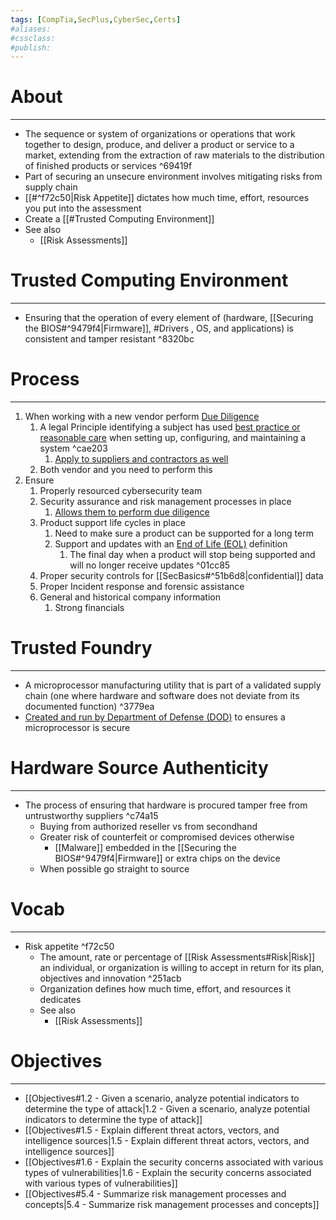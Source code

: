 ```yaml
---
tags: [CompTia,SecPlus,CyberSec,Certs]
#aliases:
#cssclass:
#publish:
---
```


# About
---
- The sequence or system of organizations or operations that work together to design, produce, and deliver a product or service to a market, extending from the extraction of raw materials to the distribution of finished products or services ^69419f
- Part of securing an unsecure environment involves mitigating risks from supply chain
- [[#^f72c50|Risk Appetite]] dictates how much time, effort, resources you put into the assessment
- Create a [[#Trusted Computing Environment]]
- See also
	- [[Risk Assessments]]

# Trusted Computing Environment
---
- Ensuring that the operation of every element of (hardware, [[Securing the BIOS#^9479f4|Firmware]], #Drivers , OS, and applications) is consistent and tamper resistant ^8320bc

# Process
---
1. When working with a new vendor perform <u>Due Diligence</u>
	1. A legal Principle identifying a subject has used <u>best practice or reasonable care</u> when setting up, configuring, and maintaining a system ^cae203
		1. <u>Apply to suppliers and contractors as well</u>
	2. Both vendor and you need to perform this
2. Ensure
	1. Properly resourced cybersecurity team
	2. Security assurance and risk management processes in place
		1. <u>Allows them to perform due diligence</u>
	3. Product support life cycles in place
		1. Need to make sure a product can be supported for a long term
		2. Support and updates with an <u>End of Life (EOL)</u> definition
			1. The final day when a product will stop being supported and will no longer receive updates ^01cc85
	4. Proper security controls for [[SecBasics#^51b6d8|confidential]] data
	5. Proper Incident response and forensic assistance
	6. General and historical company information
		1. Strong financials

# Trusted Foundry
---
- A microprocessor manufacturing utility that is part of a validated supply chain (one where hardware and software does not deviate from its documented function) ^3779ea
- <u>Created and run by Department of Defense (DOD)</u> to ensures a microprocessor is secure

# Hardware Source Authenticity
---
- The process of ensuring that hardware is procured tamper free from untrustworthy suppliers ^c74a15
	- Buying from authorized reseller vs from secondhand
	- Greater risk of counterfeit or compromised devices otherwise
		- [[Malware]] embedded in the [[Securing the BIOS#^9479f4|Firmware]] or extra chips on the device
	- When possible go straight to source

# Vocab
---
- Risk appetite ^f72c50
	- The amount, rate or percentage of [[Risk Assessments#Risk|Risk]] an individual, or organization is willing to accept in return for its plan, objectives and innovation ^251acb
	- Organization defines how much time, effort, and resources it dedicates
	- See also
		- [[Risk Assessments]]

# Objectives
---
- [[Objectives#1.2 - Given a scenario, analyze potential indicators to determine the type of attack|1.2 - Given a scenario, analyze potential indicators to determine the type of attack]]
- [[Objectives#1.5 - Explain different threat actors, vectors, and intelligence sources|1.5 - Explain different threat actors, vectors, and intelligence sources]]
- [[Objectives#1.6 - Explain the security concerns associated with various types of vulnerabilities|1.6 - Explain the security concerns associated with various types of vulnerabilities]]
- [[Objectives#5.4 - Summarize risk management processes and concepts|5.4 - Summarize risk management processes and concepts]]
